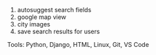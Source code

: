 1. autosuggest search fields
2. google map view
3. city images
4. save search results for users

Tools:
Python, Django, HTML, Linux, Git, VS Code